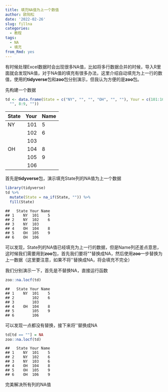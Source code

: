```yaml
---
title: 填充NA值为上一个数值
author: 欧阳松
date: '2022-02-26'
slug: fillna
categories:
  - 教程
tags:
  - NA
  - 填充
from_Rmd: yes
---
```


有时候处理Excel数据时会出现很多NA值，比如将多行数据合并的时候，导入R里面就会发现NA值，对于NA值的填充有很多办法，这里介绍自动填充为上一行的数值，使用的**tidyverse**包和**zoo**包分别演示，但我认为方便的是**zoo**包。

先构建一个数据


```r
td <- data.frame(State = c("NY", "", "", "OH", "", ""), Your = c(101:106), Name = c(5:6,
  "", 8:9, ""))
```


|State | Your|Name |
|:-----|----:|:----|
|NY    |  101|5    |
|      |  102|6    |
|      |  103|     |
|OH    |  104|8    |
|      |  105|9    |
|      |  106|     |

首先是**tidyverse**包，演示填充State列的NA值为上一个数据


```r
library(tidyverse)
td %>%
  mutate(State = na_if(State, "")) %>%
  fill(State)
```

```
##   State Your Name
## 1    NY  101    5
## 2    NY  102    6
## 3    NY  103     
## 4    OH  104    8
## 5    OH  105    9
## 6    OH  106
```

可以发现，State列的NA值已经填充为上一行的数据，但是Name列还差点意思，这时候我们需要用到**zoo**包，首先我们要将""替换成NA，然后使用**zoo**一步替换为上一数据（这里要注意，如果不将''替换成NA，将会填充不完全）

我们分别演示一下，首先是不替换NA，直接运行函数


```r
zoo::na.locf(td)
```

```
##   State Your Name
## 1    NY  101    5
## 2        102    6
## 3        103     
## 4    OH  104    8
## 5        105    9
## 6        106
```

可以发现一点都没有替换，接下来将''替换成NA


```r
td[td == ""] = NA
zoo::na.locf(td)
```

```
##   State Your Name
## 1    NY  101    5
## 2    NY  102    6
## 3    NY  103    6
## 4    OH  104    8
## 5    OH  105    9
## 6    OH  106    9
```

完美解决所有列的NA值
